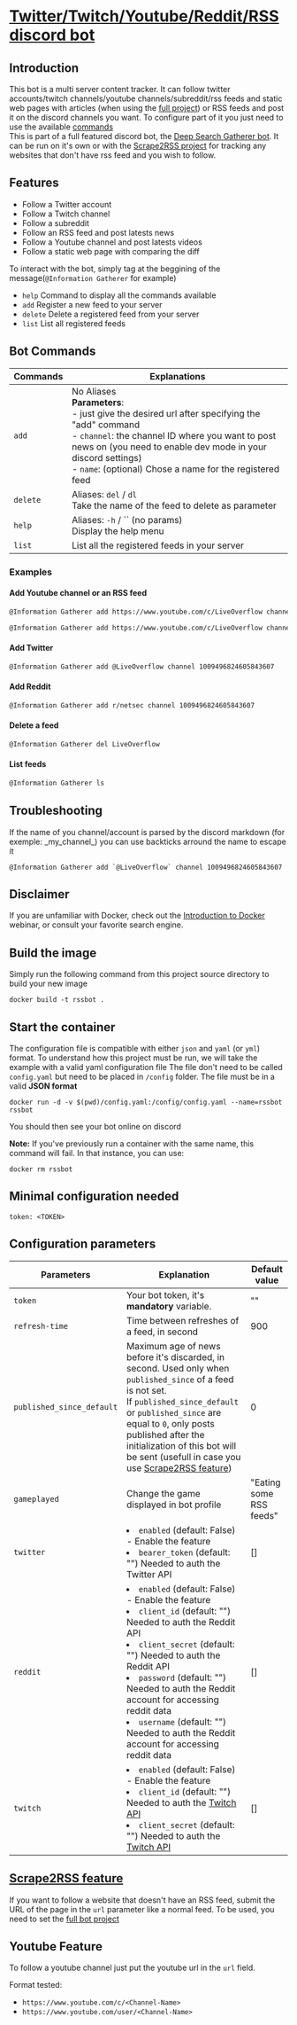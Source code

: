# [Twitter/Twitch/Youtube/Reddit/RSS discord bot](https://github.com/ScriptSathi/Deep_Search_Gatherer)

## <a name="introduction">Introduction</a>

This bot is a multi server content tracker. It can follow twitter accounts/twitch channels/youtube channels/subreddit/rss feeds and static web pages with articles (when using the [full project](https://github.com/ScriptSathi/Deep_Search_Gatherer)) or RSS feeds and post it on the discord channels you want. To configure part of it you just need to use the available [commands](#bot-cmds)
<br/>
This is part of a full featured discord bot, the [Deep Search Gatherer bot](https://github.com/ScriptSathi/Deep_Search_Gatherer). It can be run on it's own or with the [Scrape2RSS project](../scrape2RSS/README.md) for tracking any websites that don't have rss feed and you wish to follow.

## <a name="features">Features</a>

- Follow a Twitter account
- Follow a Twitch channel
- Follow a subreddit
- Follow an RSS feed and post latests news
- Follow a Youtube channel and post latests videos
- Follow a static web page with comparing the diff

To interact with the bot, simply tag at the beggining of the message(`@Information Gatherer` for example)
- `help` Command to display all the commands available
- `add` Register a new feed to your server
- `delete` Delete a registered feed from your server
- `list` List all registered feeds

## <a name="bot-cmds">Bot Commands</a>

| Commands | Explanations 
|----|----|
| `add` | No Aliases <br/> __Parameters__: <br/>- just give the desired url after specifying the "add" command <br/> - `channel`: the channel ID where you want to post news on (you need to enable dev mode in your discord settings) <br/> - `name`: (optional) Chose a name for the registered feed|
| `delete` |  Aliases: `del` / `dl` <br/> Take the name of the feed to delete as parameter|
| `help` | Aliases: `-h` / `` (no params) <br/> Display the help menu |
| `list` | List all the registered feeds in your server |

### Examples
####  Add Youtube channel or an RSS feed
```bash
@Information Gatherer add https://www.youtube.com/c/LiveOverflow channel 1009496824605843607
```
```bash
@Information Gatherer add https://www.youtube.com/c/LiveOverflow channel 1009496824605843607 name LiveOverflow
```
####  Add Twitter
```bash
@Information Gatherer add @LiveOverflow channel 1009496824605843607
```
####  Add Reddit
```bash
@Information Gatherer add r/netsec channel 1009496824605843607
```
####  Delete a feed
```bash
@Information Gatherer del LiveOverflow
```
####  List feeds
```bash
@Information Gatherer ls
```

## Troubleshooting

If the name of you channel/account is parsed by the discord markdown (for exemple: \_my\_channel\_) you can use backticks arround the name to escape it 
```
@Information Gatherer add `@LiveOverflow` channel 1009496824605843607
```

## <a name="disclaimer">Disclaimer</a>

If you are unfamiliar with Docker, check out the [Introduction to Docker](https://training.docker.com/introduction-to-docker) webinar, or consult your favorite search engine.

## <a name="build">Build the image</a> 

Simply run the following command from this project source directory to build your new image
```
docker build -t rssbot .
```
## <a name="start">Start the container</a> 

The configuration file is compatible with either `json` and `yaml` (or `yml`) format.
To understand how this project must be run, we will take the example with a valid yaml configuration file
The file don't need to be called `config.yaml` but need to be placed in `/config` folder. The file must be in a valid **JSON format**
```
docker run -d -v $(pwd)/config.yaml:/config/config.yaml --name=rssbot rssbot
```
You should then see your bot online on discord 

**Note:** If you've previously run a container with the same name, this command will fail. In that instance, you can use:
```
docker rm rssbot
```

## <a name="min-config">Minimal configuration needed</a> 

```
token: <TOKEN>
```

## <a name="allow-parameters">Configuration parameters</a> 

| Parameters | Explanation | Default value |
|----|----| ----|
| `token` | Your bot token, it's **mandatory** variable. | "" |
| `refresh-time` | Time between refreshes of a feed, in second | 900 |
| `published_since_default` | Maximum age of news before it's discarded, in second. Used only when `published_since` of a feed is not set. <br/>If `published_since_default` or `published_since` are equal to `0`, only posts published after the initialization of this bot will be sent (usefull in case you use [Scrape2RSS feature](../scrape2RSS/README.md)) | 0 |
| `gameplayed` | Change the game displayed in bot profile | "Eating some RSS feeds" |
| `twitter` |<li>`enabled` (default: False) - Enable the feature<li>`bearer_token` (default: "") Needed to auth the Twitter API | [] |
| `reddit` |<li>`enabled` (default: False) - Enable the feature<li>`client_id` (default: "") Needed to auth the Reddit API<li>`client_secret` (default: "") Needed to auth the Reddit API<li>`password` (default: "") Needed to auth the Reddit account for accessing reddit data<li>`username` (default: "") Needed to auth the Reddit account for accessing reddit data | [] |
| `twitch` |<li>`enabled` (default: False) - Enable the feature<li>`client_id` (default: "") Needed to auth the [Twitch API](https://dev.twitch.tv/docs/authentication)<li>`client_secret` (default: "") Needed to auth the [Twitch API](https://dev.twitch.tv/docs/authentication)| [] |

## [Scrape2RSS feature](../scrape2RSS/README.md)

If you want to follow a website that doesn't have an RSS feed, submit the URL of the page in the `url` parameter like a normal feed.
To be used, you need to set the [full bot project](https://github.com/ScriptSathi/Deep_Search_Gatherer)

## <a name="youtube-feature">Youtube Feature</a> 

To follow a youtube channel just put the youtube url in the `url` field.

Format tested: 
- `https://www.youtube.com/c/<Channel-Name>`
- `https://www.youtube.com/user/<Channel-Name>`
